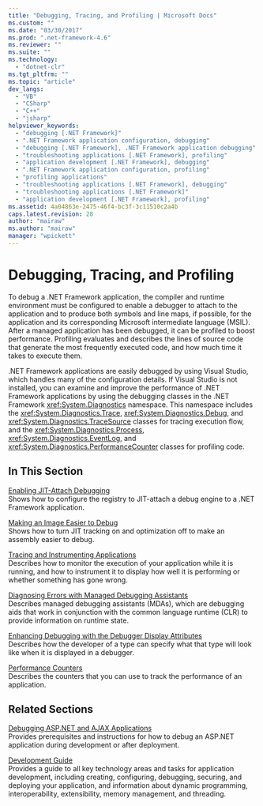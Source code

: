 ```yaml
---
title: "Debugging, Tracing, and Profiling | Microsoft Docs"
ms.custom: ""
ms.date: "03/30/2017"
ms.prod: ".net-framework-4.6"
ms.reviewer: ""
ms.suite: ""
ms.technology: 
  - "dotnet-clr"
ms.tgt_pltfrm: ""
ms.topic: "article"
dev_langs: 
  - "VB"
  - "CSharp"
  - "C++"
  - "jsharp"
helpviewer_keywords: 
  - "debugging [.NET Framework]"
  - ".NET Framework application configuration, debugging"
  - "debugging [.NET Framework], .NET Framework application debugging"
  - "troubleshooting applications [.NET Framework], profiling"
  - "application development [.NET Framework], debugging"
  - ".NET Framework application configuration, profiling"
  - "profiling applications"
  - "troubleshooting applications [.NET Framework], debugging"
  - "troubleshooting applications [.NET Framework]"
  - "application development [.NET Framework], profiling"
ms.assetid: 4a04863e-2475-46f4-bc3f-3c11510c2a4b
caps.latest.revision: 28
author: "mairaw"
ms.author: "mairaw"
manager: "wpickett"
---
```

# Debugging, Tracing, and Profiling
To debug a .NET Framework application, the compiler and runtime environment must be configured to enable a debugger to attach to the application and to produce both symbols and line maps, if possible, for the application and its corresponding Microsoft intermediate language (MSIL). After a managed application has been debugged, it can be profiled to boost performance. Profiling evaluates and describes the lines of source code that generate the most frequently executed code, and how much time it takes to execute them.  
  
 .NET Framework applications are easily debugged by using Visual Studio, which handles many of the configuration details. If Visual Studio is not installed, you can examine and improve the performance of .NET Framework applications by using the debugging classes in the .NET Framework <xref:System.Diagnostics> namespace. This namespace includes the <xref:System.Diagnostics.Trace>, <xref:System.Diagnostics.Debug>, and <xref:System.Diagnostics.TraceSource> classes for tracing execution flow, and the <xref:System.Diagnostics.Process>, <xref:System.Diagnostics.EventLog>, and <xref:System.Diagnostics.PerformanceCounter> classes for profiling code.  
  
## In This Section  
 [Enabling JIT-Attach Debugging](../../../docs/framework/debugging-tracing-profiling/enabling-jit-attach-debugging.md)  
 Shows how to configure the registry to JIT-attach a debug engine to a .NET Framework application.  
  
 [Making an Image Easier to Debug](../../../docs/framework/debugging-tracing-profiling/making-an-image-easier-to-debug.md)  
 Shows how to turn JIT tracking on and optimization off to make an assembly easier to debug.  
  
 [Tracing and Instrumenting Applications](../../../docs/framework/debugging-tracing-profiling/tracing-and-instrumenting-applications.md)  
 Describes how to monitor the execution of your application while it is running, and how to instrument it to display how well it is performing or whether something has gone wrong.  
  
 [Diagnosing Errors with Managed Debugging Assistants](../../../docs/framework/debugging-tracing-profiling/diagnosing-errors-with-managed-debugging-assistants.md)  
 Describes managed debugging assistants (MDAs), which are debugging aids that work in conjunction with the common language runtime (CLR) to provide information on runtime state.  
  
 [Enhancing Debugging with the Debugger Display Attributes](../../../docs/framework/debugging-tracing-profiling/enhancing-debugging-with-the-debugger-display-attributes.md)  
 Describes how the developer of a type can specify what that type will look like when it is displayed in a debugger.  
  
 [Performance Counters](../../../docs/framework/debugging-tracing-profiling/performance-counters.md)  
 Describes the counters that you can use to track the performance of an application.  
  
## Related Sections  
 [Debugging ASP.NET and AJAX Applications](http://msdn.microsoft.com/library/9d531913-541b-47b8-864d-138021fca0c6)  
 Provides prerequisites and instructions for how to debug an ASP.NET application during development or after deployment.  
  
 [Development Guide](../../../docs/framework/development-guide.md)  
 Provides a guide to all key technology areas and tasks for application development, including creating, configuring, debugging, securing, and deploying your application, and information about dynamic programming, interoperability, extensibility, memory management, and threading.